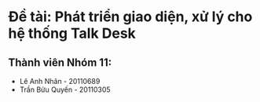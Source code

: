 # Đề tài: Phát triển giao diện, xử lý cho hệ thống Talk Desk

## Thành viên Nhóm 11:
* Lê Anh Nhân - 20110689
* Trần Bửu Quyến - 20110305
